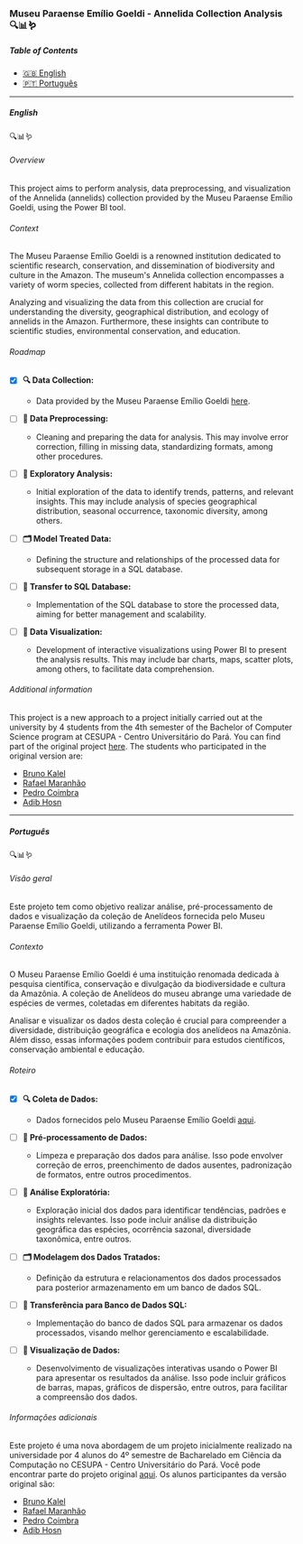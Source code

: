 ### Museu Paraense Emílio Goeldi - Annelida Collection Analysis 🔍📊🪱

##### Table of Contents
- [🇬🇧 English](#english)
- [🇵🇹 Português](#português)

---

##### English
🔍📊🪱

###### Overview
This project aims to perform analysis, data preprocessing, and visualization of the Annelida (annelids) collection provided by the Museu Paraense Emílio Goeldi, using the Power BI tool.

###### Context
The Museu Paraense Emílio Goeldi is a renowned institution dedicated to scientific research, conservation, and dissemination of biodiversity and culture in the Amazon. The museum's Annelida collection encompasses a variety of worm species, collected from different habitats in the region.

Analyzing and visualizing the data from this collection are crucial for understanding the diversity, geographical distribution, and ecology of annelids in the Amazon. Furthermore, these insights can contribute to scientific studies, environmental conservation, and education.

###### Roadmap
- [x] **🔍 Data Collection:**
   - Data provided by the Museu Paraense Emílio Goeldi [here](https://ipt.sibbr.gov.br/goeldi/resource?r=museu_paraense_emilio_goeldi-annelida_collection).

- [ ] **🧹 Data Preprocessing:**
   - Cleaning and preparing the data for analysis. This may involve error correction, filling in missing data, standardizing formats, among other procedures.

- [ ] **🤔 Exploratory Analysis:**
   - Initial exploration of the data to identify trends, patterns, and relevant insights. This may include analysis of species geographical distribution, seasonal occurrence, taxonomic diversity, among others.

- [ ] **🗂️ Model Treated Data:**
   - Defining the structure and relationships of the processed data for subsequent storage in a SQL database.

- [ ] **🔁 Transfer to SQL Database:**
   - Implementation of the SQL database to store the processed data, aiming for better management and scalability.

- [ ] **👀 Data Visualization:**
   - Development of interactive visualizations using Power BI to present the analysis results. This may include bar charts, maps, scatter plots, among others, to facilitate data comprehension.

###### Additional information
This project is a new approach to a project initially carried out at the university by 4 students from the 4th semester of the Bachelor of Computer Science program at CESUPA - Centro Universitário do Pará. You can find part of the original project [here](https://github.com/gabipasse/analise_de_dados_do_Museu_Paraense_Emilio_Goeldi_Annelida_Collection). The students who participated in the original version are:

- [Bruno Kalel](https://github.com/bruno-kalel)
- [Rafael Maranhão](https://github.com/gabipasse)
- [Pedro Coimbra](https://github.com/pedrohccoimbra123)
- [Adib Hosn](https://github.com/adibhosn)

---

##### Português
🔍📊🪱

###### Visão geral
Este projeto tem como objetivo realizar análise, pré-processamento de dados e visualização da coleção de Anelídeos fornecida pelo Museu Paraense Emílio Goeldi, utilizando a ferramenta Power BI.

###### Contexto
O Museu Paraense Emílio Goeldi é uma instituição renomada dedicada à pesquisa científica, conservação e divulgação da biodiversidade e cultura da Amazônia. A coleção de Anelídeos do museu abrange uma variedade de espécies de vermes, coletadas em diferentes habitats da região.

Analisar e visualizar os dados desta coleção é crucial para compreender a diversidade, distribuição geográfica e ecologia dos anelídeos na Amazônia. Além disso, essas informações podem contribuir para estudos científicos, conservação ambiental e educação.

###### Roteiro
- [x] **🔍 Coleta de Dados:**
   - Dados fornecidos pelo Museu Paraense Emílio Goeldi [aqui](https://ipt.sibbr.gov.br/goeldi/resource?r=museu_paraense_emilio_goeldi-annelida_collection).

- [ ] **🧹 Pré-processamento de Dados:**
   - Limpeza e preparação dos dados para análise. Isso pode envolver correção de erros, preenchimento de dados ausentes, padronização de formatos, entre outros procedimentos.

- [ ] **🤔 Análise Exploratória:**
   - Exploração inicial dos dados para identificar tendências, padrões e insights relevantes. Isso pode incluir análise da distribuição geográfica das espécies, ocorrência sazonal, diversidade taxonômica, entre outros.

- [ ] **🗂️ Modelagem dos Dados Tratados:**
   - Definição da estrutura e relacionamentos dos dados processados para posterior armazenamento em um banco de dados SQL.

- [ ] **🔁 Transferência para Banco de Dados SQL:**
   - Implementação do banco de dados SQL para armazenar os dados processados, visando melhor gerenciamento e escalabilidade.

- [ ] **👀 Visualização de Dados:**
   - Desenvolvimento de visualizações interativas usando o Power BI para apresentar os resultados da análise. Isso pode incluir gráficos de barras, mapas, gráficos de dispersão, entre outros, para facilitar a compreensão dos dados.

###### Informações adicionais
Este projeto é uma nova abordagem de um projeto inicialmente realizado na universidade por 4 alunos do 4º semestre de Bacharelado em Ciência da Computação no CESUPA - Centro Universitário do Pará. Você pode encontrar parte do projeto original [aqui](https://github.com/gabipasse/analise_de_dados_do_Museu_Paraense_Emilio_Goeldi_Annelida_Collection). Os alunos participantes da versão original são:
- [Bruno Kalel](https://github.com/bruno-kalel)
- [Rafael Maranhão](https://github.com/gabipasse)
- [Pedro Coimbra](https://github.com/pedrohccoimbra123)
- [Adib Hosn](https://github.com/adibhosn)
